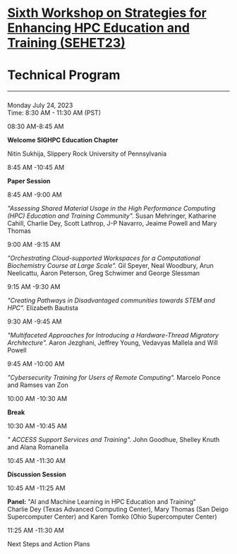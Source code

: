 # [Sixth Workshop on Strategies for Enhancing HPC Education and Training (SEHET23)](https://web.cvent.com/event/432c5157-4c39-4db1-a2cd-d6bba1ddc25d/websitePage:645d57e4-75eb-4769-b2c0-f201a0bfc6ce)

 # Technical Program
-----------------------------------------------------------------------------------------------------------------------------------------------------------------------------------------------------------

### 

Monday July 24, 2023  
Time: 8:30 AM - 11:30 AM (PST)

08:30 AM-8:45 AM

**Welcome SIGHPC Education Chapter**  
  
Nitin Sukhija, Slippery Rock University of Pennsylvania

8:45 AM -10:45 AM

**Paper Session**

8:45 AM -9:00 AM

_"Assessing Shared Material Usage in the High Performance Computing (HPC) Education and Training Community"._ Susan Mehringer, Katharine Cahill, Charlie Dey, Scott Lathrop, J-P Navarro, Jeaime Powell and Mary Thomas  

9:00 AM -9:15 AM

_"Orchestrating Cloud-supported Workspaces for a Computational Biochemistry Course at Large Scale"._ Gil Speyer, Neal Woodbury, Arun Neelicattu, Aaron Peterson, Greg Schwimer and George Slessman  

9:15 AM -9:30 AM

_"Creating Pathways in Disadvantaged communities towards STEM and HPC"._ Elizabeth Bautista  

9:30 AM -9:45 AM

_"Multifaceted Approaches for Introducing a Hardware-Thread Migratory Architecture"._ Aaron Jezghani, Jeffrey Young, Vedavyas Mallela and Will Powell  

9:45 AM -10:00 AM

_"Cybersecurity Training for Users of Remote Computing"._ Marcelo Ponce and Ramses van Zon  

10:00 AM -10:30 AM

**Break**

10:30 AM -10:45 AM

_" ACCESS Support Services and Training"._ John Goodhue, Shelley Knuth and Alana Romanella  

10:45 AM -11:30 AM

**Discussion Session**

10:45 AM -11:25 AM

**Panel:** "AI and Machine Learning in HPC Education and Training"  
Charlie Dey (Texas Advanced Computing Center), Mary Thomas (San Deigo Supercomputer Center) and Karen Tomko (Ohio Supercomputer Center)

11:25 AM -11:30 AM

Next Steps and Action Plans